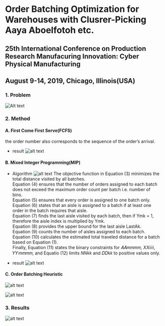 Order Batching Optimization for Warehouses with Clusrer-Picking   
Aaya Aboelfotoh etc.
===================================================================

## 25th International Conference on Production Research Manufacuring Innovation: Cyber Physical Manufacturing
## August 9-14, 2019, Chicago, Illinois(USA)

### 1. Problem
![Alt text](/Study/Python/Machine_Learning/Paper/order_batching_optimization/imgs/problem_img.png)   


### 2. Method
#### A. First Come First Serve(FCFS)
the order number also corresponds to the sequence of the order’s arrival.   
- result
![alt text](/Study/Python/Machine_Learning/Paper/order_batching_optimization/imgs/FCFS_result.png)

#### B. Mixed Integer Programming(MIP)
- Algorithm
![alt text](/Study/Python/Machine_Learning/Paper/order_batching_optimization/imgs/MIP.png)
The objective function in Equation (3) minimizes the total distance visited by all batches.   
Equation (4) ensures that the number of orders assigned to each batch does not exceed the maximum order count per batch i.e. number of bins.    
Equation (5) ensures that every order is assigned to one batch only. 
Equation (6) states that an aisle is assigned to a batch if at least one order in the batch requires that aisle.    
Equation (7) finds the last aisle visited by each batch,
then if Ymk = 1, therefore the aisle index is multiplied by Ymk.    
Equation (8) provides the upper bound for the last
aisle LastAk.   
Equation (9) counts the number of aisles assigned to each batch.   
Equation (10) calculates the estimated total traveled distance for a batch based on Equation (1).    
Finally, Equation (11) states the binary constraints for
𝐴𝐴𝑚𝑚𝑚𝑚, 𝑋𝑋𝑖𝑖𝑖𝑖, 𝑌𝑌𝑚𝑚𝑚𝑚, and Equatio (12) limits 𝑁𝑁𝑘𝑘 and 𝐷𝐷𝑘𝑘 to positive values only.   

- result
![alt text](/Study/Python/Machine_Learning/Paper/order_batching_optimization/imgs/MIP_result.png)

#### C. Order Batching Heuristic
![alt text](/Study/Python/Machine_Learning/Paper/order_batching_optimization/imgs/Heurisric.png)

![alt text](/Study/Python/Machine_Learning/Paper/order_batching_optimization/imgs/heuristic_result.png)

### 3. Results

![alt text](/Study/Python/Machine_Learning/Paper/order_batching_optimization/imgs/Results_methods.png)